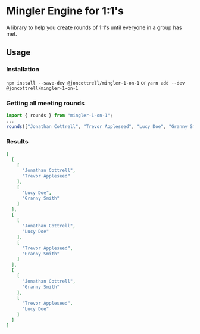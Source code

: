 # Mingler Engine for 1:1's

A library to help you create rounds of 1:1's until everyone in a group has met.

## Usage

### Installation

`npm install --save-dev @joncottrell/mingler-1-on-1`
or
`yarn add --dev @joncottrell/mingler-1-on-1`

### Getting all meeting rounds

```typescript
import { rounds } from "mingler-1-on-1";
...
rounds(["Jonathan Cottrell", "Trevor Appleseed", "Lucy Doe", "Granny Smith"])
```

### Results

```json
[
  [
    [
      "Jonathan Cottrell",
      "Trevor Appleseed"
    ],
    [
      "Lucy Doe",
      "Granny Smith"
    ]
  ],
  [
    [
      "Jonathan Cottrell",
      "Lucy Doe"
    ],
    [
      "Trevor Appleseed",
      "Granny Smith"
    ]
  ],
  [
    [
      "Jonathan Cottrell",
      "Granny Smith"
    ],
    [
      "Trevor Appleseed",
      "Lucy Doe"
    ]
  ]
]
```
